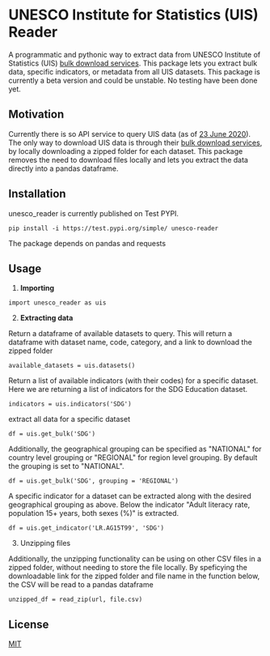 # UNESCO Institute for Statistics (UIS) Reader

A programmatic and pythonic way to extract data from UNESCO Institute of Statistics (UIS) [bulk download services](https://apiportal.uis.unesco.org/bdds). This package lets you extract bulk data, specific indicators, or metadata from all UIS datasets. This package is currently a beta version and could be unstable. No testing have been done yet.

## Motivation

Currently there is so API service to query UIS data (as of [23 June 2020](https://apiportal.uis.unesco.org/)). The only way to download UIS data is through their [bulk download services](https://apiportal.uis.unesco.org/bdds), by locally downloading a zipped folder for each dataset. This package removes the need to download files locally and lets you extract the data directly into a pandas dataframe. 

## Installation

unesco_reader is currently published on Test PYPI. 

```
pip install -i https://test.pypi.org/simple/ unesco-reader
```

The package depends on pandas and requests

## Usage

1. **Importing**

```
import unesco_reader as uis
```

2. **Extracting data**

Return a dataframe of available datasets to query. This will return a dataframe with dataset name, code, category, and a link to download the zipped folder

```
available_datasets = uis.datasets()
```

Return a list of available indicators (with their codes) for a specific dataset. Here we are returning a list of indicators for the SDG Education dataset.

```
indicators = uis.indicators('SDG')
```

extract all data for a specific dataset
```
df = uis.get_bulk('SDG')
```

Additionally, the geographical grouping can be specified as "NATIONAL" for country level grouping or "REGIONAL" for region level grouping. By default the grouping is set to "NATIONAL".

```
df = uis.get_bulk('SDG', grouping = 'REGIONAL')
```
A specific indicator for a dataset can be extracted along with the desired geographical grouping as above. Below the indicator "Adult literacy rate, population 15+ years, both sexes (%)" is extracted.

```
df = uis.get_indicator('LR.AG15T99', 'SDG')
```

3. Unzipping files

Additionally, the unzipping functionality can be using on other CSV files in a zipped folder, without needing to store the file locally. By speficying the downloadable link for the zipped folder and file name in the function below, the CSV will be read to a pandas dataframe

```
unzipped_df = read_zip(url, file.csv)
```

## License

[MIT](https://github.com/lpicci96/unesco_reader/blob/main/LICENSE)




